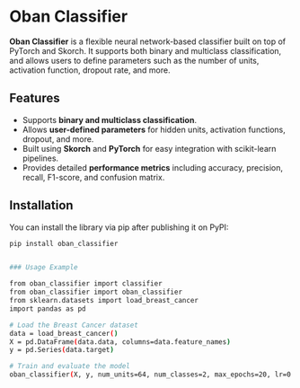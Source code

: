# Oban Classifier

**Oban Classifier** is a flexible neural network-based classifier built on top of PyTorch and Skorch. It supports both binary and multiclass classification, and allows users to define parameters such as the number of units, activation function, dropout rate, and more.

## Features

- Supports **binary and multiclass classification**.
- Allows **user-defined parameters** for hidden units, activation functions, dropout, and more.
- Built using **Skorch** and **PyTorch** for easy integration with scikit-learn pipelines.
- Provides detailed **performance metrics** including accuracy, precision, recall, F1-score, and confusion matrix.

## Installation

You can install the library via pip after publishing it on PyPI:

```bash
pip install oban_classifier


### Usage Example

from oban_classifier import classifier
from oban_classifier import oban_classifier
from sklearn.datasets import load_breast_cancer
import pandas as pd

# Load the Breast Cancer dataset
data = load_breast_cancer()
X = pd.DataFrame(data.data, columns=data.feature_names)
y = pd.Series(data.target)

# Train and evaluate the model
oban_classifier(X, y, num_units=64, num_classes=2, max_epochs=20, lr=0.01)

